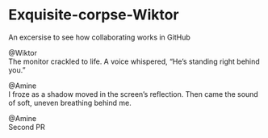 # Exquisite-corpse-Wiktor

An excersise to see how collaborating works in GitHub


@Wiktor <br>
The monitor crackled to life.
A voice whispered, “He’s standing right behind you.”

@Amine <br>
I froze as a shadow moved in the screen’s reflection.
Then came the sound of soft, uneven breathing behind me.

@Amine <br>
Second PR
